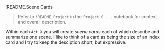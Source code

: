 !README.Scene Cards

> Refer to `!README.Project` in the `Project 0 ...` notebook for context and overall description.

Within each `Act X` you will create _scene cards_ each of which describe and summarize one scene. I like to think of a card as being the size of an index card and I try to keep the desciption short, but expressive.

